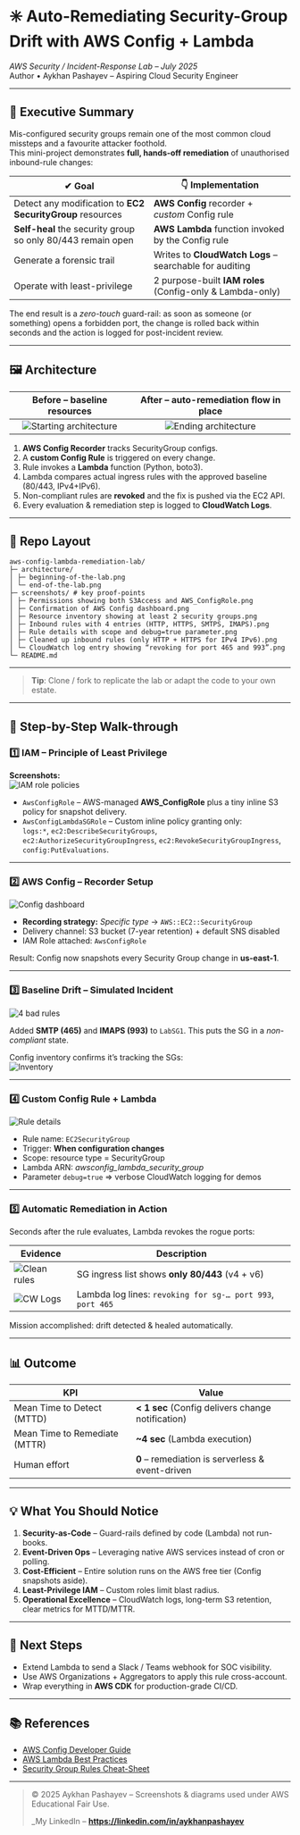 # ✳️ Auto-Remediating Security-Group Drift with **AWS Config** + **Lambda**

_AWS Security / Incident-Response Lab – July 2025_  
Author • Aykhan Pashayev – Aspiring Cloud Security Engineer

---

## 🚀 Executive Summary
Mis-configured security groups remain one of the most common cloud missteps and a favourite attacker foothold.  
This mini-project demonstrates **full, hands-off remediation** of unauthorised inbound-rule changes:

| ✔︎ Goal | 👇 Implementation |
|--------|-------------------|
| Detect any modification to **EC2 SecurityGroup** resources | **AWS Config** recorder + _custom_ Config rule |
| **Self-heal** the security group so only 80/443 remain open | **AWS Lambda** function invoked by the Config rule |
| Generate a forensic trail | Writes to **CloudWatch Logs** – searchable for auditing |
| Operate with least-privilege | 2 purpose-built **IAM roles** (Config-only & Lambda-only) |

The end result is a *zero-touch* guard-rail: as soon as someone (or something) opens a forbidden port,
the change is rolled back within seconds and the action is logged for post-incident review.

---

## 🖼️  Architecture

| **Before** – baseline resources                                          | **After** – auto-remediation flow in place |
|:------------------------------------------------------------------------:|:------------------------------------------:|
| ![Starting architecture](architecture/beginning-of-the-lab.png)          | ![Ending architecture](architecture/end-of-the-lab.png) |

1. **AWS Config Recorder** tracks SecurityGroup configs.  
2. A **custom Config Rule** is triggered on every change.  
3. Rule invokes a **Lambda** function (Python, boto3).  
4. Lambda compares actual ingress rules with the approved baseline (80/443, IPv4+IPv6).  
5. Non-compliant rules are **revoked** and the fix is pushed via the EC2 API.  
6. Every evaluation & remediation step is logged to **CloudWatch Logs**.  

---

## 📂 Repo Layout

```text
aws-config-lambda-remediation-lab/
├─ architecture/
│ ├─ beginning-of-the-lab.png
│ └─ end-of-the-lab.png
├─ screenshots/ # key proof-points
│ ├─ Permissions showing both S3Access and AWS_ConfigRole.png
│ ├─ Confirmation of AWS Config dashboard.png
│ ├─ Resource inventory showing at least 2 security groups.png
│ ├─ Inbound rules with 4 entries (HTTP, HTTPS, SMTPS, IMAPS).png
│ ├─ Rule details with scope and debug=true parameter.png
│ ├─ Cleaned up inbound rules (only HTTP + HTTPS for IPv4 IPv6).png
│ └─ CloudWatch log entry showing “revoking for port 465 and 993”.png
└─ README.md
```
---

> **Tip**: Clone / fork to replicate the lab or adapt the code to your own estate.

---

## 📝  Step-by-Step Walk-through

### 1️⃣  IAM – Principle of Least Privilege  
**Screenshots:**  
![IAM role policies](screenshots/Permissions%20showing%20both%20S3Access%20and%20AWS_ConfigRole.png)

* `AwsConfigRole` – AWS-managed **AWS_ConfigRole** plus a tiny inline S3 policy for snapshot delivery.  
* `AwsConfigLambdaSGRole` – Custom inline policy granting only:  
  `logs:*`, `ec2:DescribeSecurityGroups`, `ec2:AuthorizeSecurityGroupIngress`, `ec2:RevokeSecurityGroupIngress`, `config:PutEvaluations`.

---

### 2️⃣  AWS Config – Recorder Setup  
![Config dashboard](screenshots/Checkpoint%20Screenshot%20Confirmation%20of%20AWS%20Config%20dashboard.png)

* **Recording strategy:** _Specific type_ → `AWS::EC2::SecurityGroup`  
* Delivery channel: S3 bucket (7-year retention) + default SNS disabled  
* IAM Role attached: `AwsConfigRole`

Result: Config now snapshots every Security Group change in **us-east-1**.

---

### 3️⃣  Baseline Drift – Simulated Incident  
![4 bad rules](screenshots/Inbound%20rules%20with%204%20entries%20%28HTTP%2C%20HTTPS%2C%20SMTPS%2C%20IMAPS%29.png)

Added **SMTP (465)** and **IMAPS (993)** to `LabSG1`. This puts the SG in a _non-compliant_ state.

Config inventory confirms it’s tracking the SGs:  
![Inventory](screenshots/Resource%20inventory%20showing%20at%20least%202%20security%20groups.png)

---

### 4️⃣  Custom Config Rule + Lambda  
![Rule details](screenshots/Rule%20details%20with%20scope%20and%20debug%3dtrue%20parameter.png)

* Rule name: `EC2SecurityGroup`  
* Trigger: **When configuration changes**  
* Scope: resource type = SecurityGroup  
* Lambda ARN: _awsconfig_lambda_security_group_  
* Parameter `debug=true` ⇒ verbose CloudWatch logging for demos

---

### 5️⃣  Automatic Remediation in Action  
Seconds after the rule evaluates, Lambda revokes the rogue ports:

| Evidence | Description |
|----------|-------------|
| ![Clean rules](screenshots/Cleaned-up%20inbound%20rules%20%28only%20HTTP%20%2B%20HTTPS%20for%20IPv4%20IPv6%29.png) | SG ingress list shows **only 80/443** (v4 + v6) |
| ![CW Logs](screenshots/CloudWatch%20log%20entry%20showing%20revoking%20for%20port%20465%20and%20993.png) | Lambda log lines: `revoking for sg-… port 993`, `port 465` |

Mission accomplished: drift detected & healed automatically.

---

## 📊  Outcome

| KPI | Value |
|-----|-------|
| Mean Time to Detect (MTTD) | **< 1 sec** (Config delivers change notification) |
| Mean Time to Remediate (MTTR) | **~4 sec** (Lambda execution) |
| Human effort | **0** – remediation is serverless & event-driven |

---

## 💡  What You Should Notice

1. **Security-as-Code** – Guard-rails defined by code (Lambda) not run-books.  
2. **Event-Driven Ops** – Leveraging native AWS services instead of cron or polling.  
3. **Cost-Efficient** – Entire solution runs on the AWS free tier (Config snapshots aside).  
4. **Least-Privilege IAM** – Custom roles limit blast radius.  
5. **Operational Excellence** – CloudWatch logs, long-term S3 retention, clear metrics for MTTD/MTTR.

---

## 🔭  Next Steps

* Extend Lambda to send a Slack / Teams webhook for SOC visibility.  
* Use AWS Organizations + Aggregators to apply this rule cross-account.  
* Wrap everything in **AWS CDK** for production-grade CI/CD.

---

## 📚  References

* [AWS Config Developer Guide](https://docs.aws.amazon.com/config/latest/developerguide/)  
* [AWS Lambda Best Practices](https://docs.aws.amazon.com/lambda/latest/dg/best-practices.html)  
* [Security Group Rules Cheat-Sheet](https://docs.aws.amazon.com/vpc/latest/userguide/security-group-rules.html)

---

> © 2025 Aykhan Pashayev – Screenshots & diagrams used under AWS Educational Fair Use.
>  
>  _My LinkedIn – **https://linkedin.com/in/aykhanpashayev**

